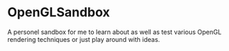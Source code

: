 # OpenGLSandbox

A personel sandbox for me to learn about as well as test various OpenGL rendering techniques or just play around with ideas.
